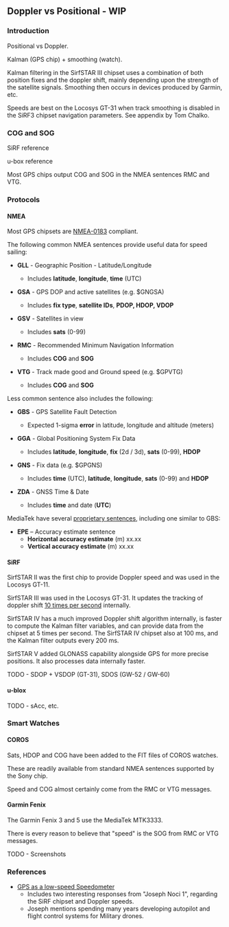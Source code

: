 ## Doppler vs Positional - WIP

### Introduction

Positional vs Doppler.

Kalman (GPS chip) + smoothing (watch).

Kalman filtering in the SirfSTAR III chipset uses a combination of both position fixes and the doppler shift, mainly depending upon the strength of the satellite signals. Smoothing then occurs in devices produced by Garmin, etc.

Speeds are best on the Locosys GT-31 when track smoothing is disabled in the SiRF3 chipset navigation parameters. See appendix by Tom Chalko.



### COG and SOG

SiRF reference

u-box reference

Most GPS chips output COG and SOG in the NMEA sentences RMC and VTG.



### Protocols

#### NMEA

Most GPS chipsets are [NMEA-0183](https://gpsd.gitlab.io/gpsd/NMEA.html) compliant.

The following common NMEA sentences provide useful data for speed sailing:

- **GLL** - Geographic Position - Latitude/Longitude
  - Includes **latitude**, **longitude**, **time** (UTC)
- **GSA** - GPS DOP and active satellites (e.g. $GNGSA)
  - Includes **fix type**, **satellite IDs**, **PDOP, HDOP, VDOP**
- **GSV** - Satellites in view
  - Includes **sats** (0-99)
  
- **RMC** - Recommended Minimum Navigation Information 
  - Includes **COG** and **SOG**
- **VTG** - Track made good and Ground speed (e.g. $GPVTG)
  - Includes **COG** and **SOG**



Less common sentence also includes the following:

- **GBS** - GPS Satellite Fault Detection
  - Expected 1-sigma **error** in latitude, longitude and altitude (meters)

- **GGA** - Global Positioning System Fix Data
  - Includes **latitude**, **longitude**, **fix** (2d / 3d), **sats** (0-99), **HDOP**
- **GNS** - Fix data (e.g. $GPGNS)
  - Includes **time** (UTC), **latitude**, **longitude**, **sats** (0-99) and **HDOP**
- **ZDA** - GNSS Time & Date
  - Includes **time** and date (**UTC**)



MediaTek have several [proprietary sentences](http://ozzmaker.com/wp-content/uploads/2016/08/M10478-M10578-NMEA_Sentence_Output.pdf), including one similar to GBS:

- **EPE** – Accuracy estimate sentence
  - **Horizontal accuracy estimate** (m) xx.xx
  - **Vertical accuracy estimate** (m) xx.xx



#### SiRF

SirfSTAR II was the first chip to provide Doppler speed and was used in the Locosys GT-11.

SirfSTAR  III was used in the Locosys GT-31. It updates the tracking of doppler shift [10 times per second](http://greenhulk.net/forums/showthread.php?t=259199) internally.

SirfSTAR IV has a much improved Doppler shift algorithm internally, is faster to compute the Kalman filter variables, and can provide data from the chipset at 5 times per second. The SirfSTAR IV chipset also at 100 ms, and the Kalman filter outputs every 200 ms.

SirfSTAR V added GLONASS capability alongside GPS for more precise positions. It also processes data internally faster.

TODO - SDOP + VSDOP (GT-31), SDOS (GW-52 / GW-60)



#### u-blox

TODO - sAcc, etc.



### Smart Watches

#### COROS

Sats, HDOP and COG have been added to the FIT files of COROS watches.

These are readily available from standard NMEA sentences supported by the Sony chip.

Speed and COG almost certainly come from the RMC or VTG messages.



#### Garmin Fenix

The Garmin Fenix 3 and 5 use the MediaTek MTK3333.

There is every reason to believe that "speed" is the SOG from RMC or VTG messages.

TODO - Screenshots



### References

- [GPS as a low-speed Speedometer](https://www.model-engineer.co.uk/forums/postings.asp?th=175442&p=2)
  - Includes two interesting responses from "Joseph Noci 1", regarding the SiRF chipset and Doppler speeds.
  - Joseph mentions spending many years developing autopilot and flight control systems for Military drones.
